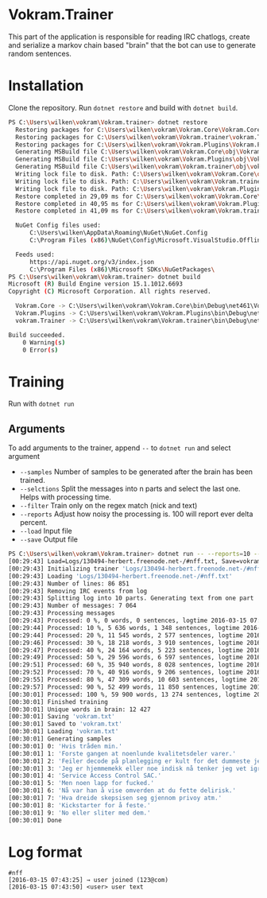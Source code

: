 

# Vokram.Trainer
This part of the application is responsible for reading IRC chatlogs, create and serialize a markov chain based "brain" that the bot can use to generate random sentences.

# Installation
Clone the repository. Run `dotnet restore` and build with `dotnet build`.

```bash
PS C:\Users\wilken\vokram\Vokram.trainer> dotnet restore
  Restoring packages for C:\Users\wilken\vokram\Vokram.Core\Vokram.Core.csproj...
  Restoring packages for C:\Users\wilken\vokram\Vokram.trainer\vokram.Trainer.csproj...
  Restoring packages for C:\Users\wilken\vokram\Vokram.Plugins\Vokram.Plugins.csproj...
  Generating MSBuild file C:\Users\wilken\vokram\Vokram.Core\obj\Vokram.Core.csproj.nuget.g.props.
  Generating MSBuild file C:\Users\wilken\vokram\Vokram.Plugins\obj\Vokram.Plugins.csproj.nuget.g.props.
  Generating MSBuild file C:\Users\wilken\vokram\Vokram.trainer\obj\vokram.Trainer.csproj.nuget.g.props.
  Writing lock file to disk. Path: C:\Users\wilken\vokram\Vokram.Core\obj\project.assets.json
  Writing lock file to disk. Path: C:\Users\wilken\vokram\Vokram.trainer\obj\project.assets.json
  Writing lock file to disk. Path: C:\Users\wilken\vokram\Vokram.Plugins\obj\project.assets.json
  Restore completed in 29,09 ms for C:\Users\wilken\vokram\Vokram.Core\Vokram.Core.csproj.
  Restore completed in 40,95 ms for C:\Users\wilken\vokram\Vokram.Plugins\Vokram.Plugins.csproj.
  Restore completed in 41,09 ms for C:\Users\wilken\vokram\Vokram.trainer\vokram.Trainer.csproj.

  NuGet Config files used:
      C:\Users\wilken\AppData\Roaming\NuGet\NuGet.Config
      C:\Program Files (x86)\NuGet\Config\Microsoft.VisualStudio.Offline.config

  Feeds used:
      https://api.nuget.org/v3/index.json
      C:\Program Files (x86)\Microsoft SDKs\NuGetPackages\
PS C:\Users\wilken\vokram\Vokram.trainer> dotnet build
Microsoft (R) Build Engine version 15.1.1012.6693
Copyright (C) Microsoft Corporation. All rights reserved.

  Vokram.Core -> C:\Users\wilken\vokram\Vokram.Core\bin\Debug\net461\Vokram.Core.dll
  Vokram.Plugins -> C:\Users\wilken\vokram\Vokram.Plugins\bin\Debug\net461\Vokram.Plugins.dll
  vokram.Trainer -> C:\Users\wilken\vokram\Vokram.trainer\bin\Debug\net461\vokram.Trainer.exe

Build succeeded.
    0 Warning(s)
    0 Error(s)
```

# Training
Run with `dotnet run`

## Arguments
To add arguments to the trainer, append  `--` to `dotnet run` and select argument
* `--samples` Number of samples to be generated after the brain has been trained.
* `--selctions` Split the messages into n parts and select the last one. Helps with processing time.
* `--filter` Train only on the regex match (nick and text)
* `--reports` Adjust how noisy the processing is. 100 will report ever delta percent.
* `--load` Input file
* `--save` Output file

```bash
PS C:\Users\wilken\vokram\Vokram.trainer> dotnet run -- --reports=10 --sections=10 --samples=10
[00:29:43] Load=Logs/130494-herbert.freenode.net-/#nff.txt, Save=vokram.txt, Sections=10, Reports=10, Samples=10, Filter=
[00:29:43] Initializing trainer 'Logs/130494-herbert.freenode.net-/#nff.txt'
[00:29:43] Loading 'Logs/130494-herbert.freenode.net-/#nff.txt'
[00:29:43] Number of lines: 86 851
[00:29:43] Removing IRC events from log
[00:29:43] Splitting log into 10 parts. Generating text from one part
[00:29:43] Number of messages: 7 064
[00:29:43] Processing messages
[00:29:43] Processed: 0 %, 0 words, 0 sentences, logtime 2016-03-15 07:43:50
[00:29:44] Processed: 10 %, 5 636 words, 1 348 sentences, logtime 2016-03-19 15:55:07
[00:29:44] Processed: 20 %, 11 545 words, 2 577 sentences, logtime 2016-03-22 06:06:35
[00:29:46] Processed: 30 %, 18 218 words, 3 910 sentences, logtime 2016-03-25 02:27:14
[00:29:47] Processed: 40 %, 24 164 words, 5 223 sentences, logtime 2016-04-08 21:03:47
[00:29:49] Processed: 50 %, 29 596 words, 6 597 sentences, logtime 2016-04-14 09:52:23
[00:29:51] Processed: 60 %, 35 940 words, 8 028 sentences, logtime 2016-04-16 23:51:11
[00:29:52] Processed: 70 %, 40 916 words, 9 206 sentences, logtime 2016-04-17 18:54:04
[00:29:55] Processed: 80 %, 47 309 words, 10 603 sentences, logtime 2016-04-21 14:05:31
[00:29:57] Processed: 90 %, 52 499 words, 11 850 sentences, logtime 2016-04-25 11:03:18
[00:30:01] Processed: 100 %, 59 900 words, 13 274 sentences, logtime 2016-04-28 12:28:47
[00:30:01] Finished training
[00:30:01] Unique words in brain: 12 427
[00:30:01] Saving 'vokram.txt'
[00:30:01] Saved to 'vokram.txt'
[00:30:01] Loading 'vokram.txt'
[00:30:01] Generating samples
[00:30:01] 0: 'Hvis tråden min.'
[00:30:01] 1: 'Forste gangen at noenlunde kvalitetsdeler varer.'
[00:30:01] 2: 'Feiler decode på planlegging er kult for det dummeste jeg.'
[00:30:01] 3: 'Jeg er hjemmemekk eller noe indisk nå tenker jeg vet igrunn ikke.'
[00:30:01] 4: 'Service Access Control SAC.'
[00:30:01] 5: 'Men noen lapp for fucked.'
[00:30:01] 6: 'Nå var han å vise omverden at du fette delirisk.'
[00:30:01] 7: 'Hva dreide skepsisen seg gjennom privoy atm.'
[00:30:01] 8: 'Kickstarter for å feste.'
[00:30:01] 9: 'No eller sliter med dem.'
[00:30:01] Done
```

# Log format
```
#nff
[2016-03-15 07:43:25] → user joined (123@com)
[2016-03-15 07:43:50] <user> user text
``` 
